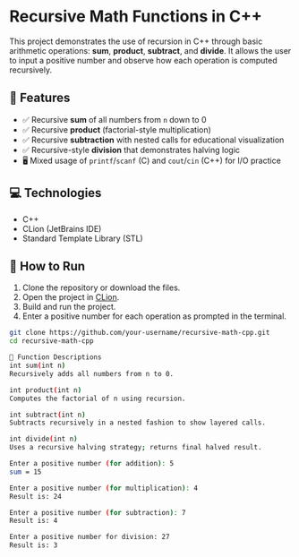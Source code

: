 # Recursive Math Functions in C++

This project demonstrates the use of recursion in C++ through basic arithmetic operations: **sum**, **product**, **subtract**, and **divide**. It allows the user to input a positive number and observe how each operation is computed recursively.

## 📌 Features

- ✅ Recursive **sum** of all numbers from `n` down to 0  
- ✅ Recursive **product** (factorial-style multiplication)  
- ✅ Recursive **subtraction** with nested calls for educational visualization  
- ✅ Recursive-style **division** that demonstrates halving logic  
- 🖥️ Mixed usage of `printf`/`scanf` (C) and `cout`/`cin` (C++) for I/O practice  

## 💻 Technologies

- C++  
- CLion (JetBrains IDE)  
- Standard Template Library (STL)

## 🚀 How to Run

1. Clone the repository or download the files.
2. Open the project in [CLion](https://www.jetbrains.com/clion/).
3. Build and run the project.
4. Enter a positive number for each operation as prompted in the terminal.

```bash
git clone https://github.com/your-username/recursive-math-cpp.git
cd recursive-math-cpp

🧠 Function Descriptions
int sum(int n)
Recursively adds all numbers from n to 0.

int product(int n)
Computes the factorial of n using recursion.

int subtract(int n)
Subtracts recursively in a nested fashion to show layered calls.

int divide(int n)
Uses a recursive halving strategy; returns final halved result.

Enter a positive number (for addition): 5
sum = 15

Enter a positive number (for multiplication): 4
Result is: 24

Enter a positive number (for subtraction): 7
Result is: 4

Enter a positive number for division: 27
Result is: 3
